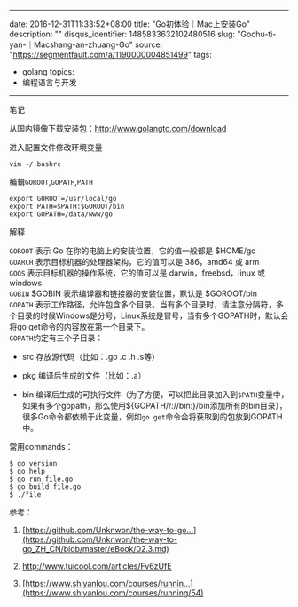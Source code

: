 
---
date: 2016-12-31T11:33:52+08:00
title: "Go初体验｜Mac上安装Go"
description: ""
disqus_identifier: 1485833632102480516
slug: "Gochu-ti-yan-｜Macshang-an-zhuang-Go"
source: "https://segmentfault.com/a/1190000004851499"
tags: 
- golang 
topics:
- 编程语言与开发
---

笔记

从国内镜像下载安装包：<http://www.golangtc.com/download>

进入配置文件修改环境变量

    vim ~/.bashrc

编辑`GOROOT`,`GOPATH`,`PATH`

    export GOROOT=/usr/local/go
    export PATH=$PATH:$GOROOT/bin
    export GOPATH=/data/www/go

解释

`GOROOT` 表示 Go 在你的电脑上的安装位置，它的值一般都是 \$HOME/go\
`GOARCH` 表示目标机器的处理器架构，它的值可以是 386，amd64 或 arm\
`GOOS` 表示目标机器的操作系统，它的值可以是 darwin，freebsd，linux 或
windows\
`GOBIN` \$GOBIN 表示编译器和链接器的安装位置，默认是 \$GOROOT/bin\
`GOPATH`
表示工作路径，允许包含多个目录。当有多个目录时，请注意分隔符，多个目录的时候Windows是分号，Linux系统是冒号，当有多个GOPATH时，默认会将go
get命令的内容放在第一个目录下。\
`GOPATH`约定有三个子目录：

-   src 存放源代码（比如：.go .c .h .s等）

-   pkg 编译后生成的文件（比如：.a）

-   bin
    编译后生成的可执行文件（为了方便，可以把此目录加入到`$PATH`变量中，如果有多个gopath，那么使用\${GOPATH//://bin:}/bin添加所有的bin目录），很多Go命令都依赖于此变量，例如`go get`命令会将获取到的包放到GOPATH中。

常用commands：

    $ go version
    $ go help
    $ go run file.go
    $ go build file.go
    $ ./file

参考：

1.  [https://github.com/Unknwon/the-way-to-go...](https://github.com/Unknwon/the-way-to-go_ZH_CN/blob/master/eBook/02.3.md)

2.  <http://www.tuicool.com/articles/Fv6zUfE>

3.  [https://www.shiyanlou.com/courses/runnin...](https://www.shiyanlou.com/courses/running/54)



